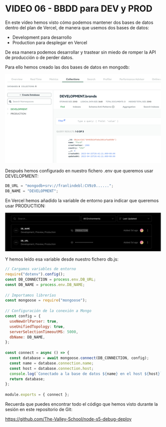 # VIDEO 06 - BBDD para DEV y PROD

En este vídeo hemos visto cómo podemos mantener dos bases de datos dentro del plan de Vercel, de manera que usemos dos bases de datos:

- Development para desarrollo
- Production para desplegar en Vercel

De esa manera podemos desarrollar y trastear sin miedo de romper la API de producción o de perder datos.

Para ello hemos creado las dos bases de datos en mongodb:

![Untitled](/docs/assets/Untitled%201.png)

Después hemos configurado en nuestro fichero .env que queremos usar DEVELOPMENT:

```jsx
DB_URL = "mongodb+srv://franlindebl:CV9z0......";
DB_NAME = "DEVELOPMENT";
```

En Vercel hemos añadido la variable de entorno para indicar que queremos usar PRODUCTION:

![Untitled](/docs/assets/Untitled%202.png)

Y hemos leído esa variable desde nuestro fichero db.js:

```jsx
// Cargamos variables de entorno
require("dotenv").config();
const DB_CONNECTION = process.env.DB_URL;
const DB_NAME = process.env.DB_NAME;

// Importamos librerías
const mongoose = require("mongoose");

// Configuración de la conexión a Mongo
const config = {
  useNewUrlParser: true,
  useUnifiedTopology: true,
  serverSelectionTimeoutMS: 5000,
  dbName: DB_NAME,
};

const connect = async () => {
  const database = await mongoose.connect(DB_CONNECTION, config);
  const name = database.connection.name;
  const host = database.connection.host;
  console.log(`Conectado a la base de datos ${name} en el host ${host}`);
  return database;
};

module.exports = { connect };
```

Recuerda que puedes encontrar todo el código que hemos visto durante la sesión en este repositorio de Git:

<https://github.com/The-Valley-School/node-s5-debug-deploy>
